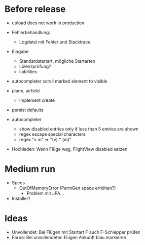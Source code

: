 # Before release
- upload does not work in production
- Fehlerbehandlung:
  - Logdatei mit Fehler und Stacktrace
- Eingabe
  - Standardstartart, mögliche Startarten
  - Lizenzprüfung?
  - liabilities
- autocompleter
  scroll marked element to visible
- plane, airfield
  - implement create
- persist defaults
- autocompleter
  - show disabled entries only if less than 5 entries are shown
  - regex escape special characters
  - regex "v m" => "(v).\* (m)"

- Hochladen: Wenn Flüge weg, FlightView disabled setzen

# Medium run
- Specs
  - OutOfMemoryError (PermGen space erhöhen?)
    - Problem mit JPA...
- Installer?

# Ideas
- Unvollendet: Bei Flügen mit Startart F auch F-Schlepper prüfen
- Farbe: Bei unvollendeten Flügen Ankunft blau markieren


